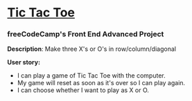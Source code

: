 # [Tic Tac Toe](https://boniverski.github.io/tic-tac-toe/)

### freeCodeCamp's Front End Advanced Project

**Description**: Make three X's or O's in row/column/diagonal

**User story:**
* I can play a game of Tic Tac Toe with the computer.
* My game will reset as soon as it's over so I can play again.
* I can choose whether I want to play as X or O.
